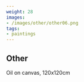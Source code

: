 ```yaml
---
weight: 28
images:
- /images/other/other06.png
tags:
- paintings
---
```


## Other

Oil on canvas, 120x120cm
